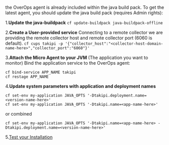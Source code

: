 the OverOps agent is already included within the java build pack. To get the latest agent, you should update the java build pack (requires Admin rights):

1.**Update the java-buildpack**
```cf update-buildpack java-buildpack-offline```

2.**Create a User-provided service**
Connecting to a remote collector we are providing the remote collector host and remote collector port (6060 is default).
```cf cups takipi -p '{"collector_host":"<collector-host-domain-name-here>","collector_port":"6060"}'```

3.**Attach the Micro Agent to your JVM** (The application you want to monitor)
Bind the application service to the OverOps agent:
```
cf bind-service APP_NAME takipi
cf restage APP_NAME
```

4.**Update system parameters with application and deployment names**
```
cf set-env my-application JAVA_OPTS '-Dtakipi.deployment.name=<version-name-here>'
cf set-env my-application JAVA_OPTS '-Dtakipi.name=<app-name-here>'
```
 or combined
```
cf set-env my-application JAVA_OPTS '-Dtakipi.name=<app-name-here> -Dtakipi.deployment.name=<version-name-here>'
```

5.[Test your Installation](doc:test-your-installation)